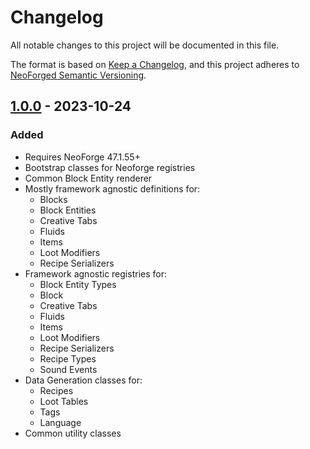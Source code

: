 # Changelog

All notable changes to this project will be documented in this file.

The format is based on [Keep a Changelog](https://keepachangelog.com/en/1.1.0/), and this project adheres to [NeoForged Semantic Versioning](https://docs.neoforged.net/docs/gettingstarted/versioning).

## [1.0.0](https://github.com/NovaMachina-Mods/NovaCore/compare/v1.0.0...HEAD) - 2023-10-24

### Added
- Requires NeoForge 47.1.55+
- Bootstrap classes for Neoforge registries
- Common Block Entity renderer
- Mostly framework agnostic definitions for:
  - Blocks
  - Block Entities
  - Creative Tabs
  - Fluids
  - Items
  - Loot Modifiers
  - Recipe Serializers
- Framework agnostic registries for:
  - Block Entity Types
  - Block
  - Creative Tabs
  - Fluids
  - Items
  - Loot Modifiers
  - Recipe Serializers
  - Recipe Types
  - Sound Events
- Data Generation classes for:
  - Recipes
  - Loot Tables
  - Tags
  - Language
- Common utility classes
